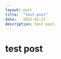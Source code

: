 ```yaml
---
layout: post
title:  "test-post"
date:   2022-02-27
description: test post.
---
```


<h1>test post</h1>